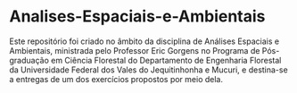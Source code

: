 # Analises-Espaciais-e-Ambientais
Este repositório foi criado no âmbito da disciplina de Análises Espaciais e Ambientais, ministrada pelo Professor Eric Gorgens no Programa de Pós-graduação em Ciência Florestal do Departamento de Engenharia Florestal da Universidade Federal dos Vales do Jequitinhonha e Mucuri, e destina-se a entregas de um dos exercícios propostos por meio dela.
